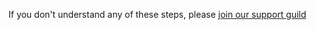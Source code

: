 If you don't understand any of these steps, please [join our support guild](https://discord.com/invite/eGnrPqEH7U)
